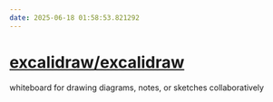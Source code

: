 ```yaml
---
date: 2025-06-18 01:58:53.821292
---
```


# [excalidraw/excalidraw](https://github.com/excalidraw/excalidraw)

whiteboard for drawing diagrams, notes, or sketches collaboratively